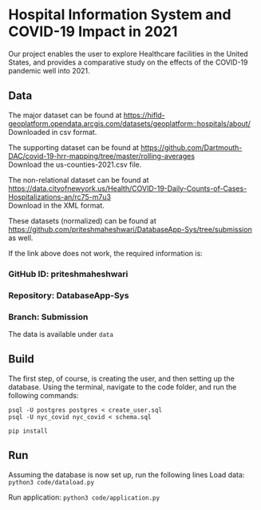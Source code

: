 # Hospital Information System and COVID-19 Impact in 2021

Our project enables the user to explore Healthcare facilities in the United States, and provides a comparative study on the effects of the COVID-19 pandemic well into 2021. 

## Data

The major dataset can be found at https://hifld-geoplatform.opendata.arcgis.com/datasets/geoplatform::hospitals/about/    
Downloaded in csv format.

The supporting dataset can be found at https://github.com/Dartmouth-DAC/covid-19-hrr-mapping/tree/master/rolling-averages   
Download the us-counties-2021.csv file. 

The non-relational dataset can be found at https://data.cityofnewyork.us/Health/COVID-19-Daily-Counts-of-Cases-Hospitalizations-an/rc75-m7u3   
Download in the XML format.

These datasets (normalized) can be found at https://github.com/priteshmaheshwari/DatabaseApp-Sys/tree/submission as well.

If the link above does not work, the required information is:

### GitHub ID: priteshmaheshwari     
### Repository: DatabaseApp-Sys     
### Branch: Submission     
The data is available under ``` data ```

## Build

The first step, of course, is creating the user, and then setting up the database. Using the terminal, navigate to the  code folder, and run the following commands:

```
psql -U postgres postgres < create_user.sql
psql -U nyc_covid nyc_covid < schema.sql
```

```
pip install

```

## Run

Assuming the database is now set up, run the following lines 
Load data: `python3 code/dataload.py`

Run application: `python3 code/application.py`